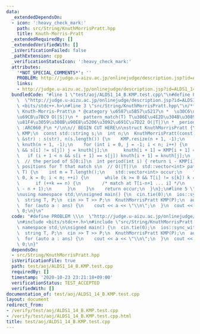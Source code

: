 ```yaml
---
data:
  _extendedDependsOn:
  - icon: ':heavy_check_mark:'
    path: src/String/KnuthMorrisPratt.hpp
    title: Knuth-Morris-Pratt
  _extendedRequiredBy: []
  _extendedVerifiedWith: []
  _isVerificationFailed: false
  _pathExtension: cpp
  _verificationStatusIcon: ':heavy_check_mark:'
  attributes:
    '*NOT_SPECIAL_COMMENTS*': ''
    PROBLEM: http://judge.u-aizu.ac.jp/onlinejudge/description.jsp?id=ALDS1_14_B
    links:
    - http://judge.u-aizu.ac.jp/onlinejudge/description.jsp?id=ALDS1_14_B
  bundledCode: "#line 1 \"test/aoj/ALDS1_14_B.KMP.test.cpp\"\n#define PROBLEM \\\n\
    \  \"http://judge.u-aizu.ac.jp/onlinejudge/description.jsp?id=ALDS1_14_B\"\n#include\
    \ <bits/stdc++.h>\n#line 3 \"src/String/KnuthMorrisPratt.hpp\"\n/**\n * @title\
    \ Knuth-Morris-Pratt\n * @category \u6587\u5B57\u5217\n *  \u30C6\u30FC\u30D6\u30EB\
    \u69CB\u7BC9 O(|S|)\n *  pattern_match(T) T\u306E\u4E2D\u304B\u3089S\u3068\u4E00\
    \u81F4\u3059\u308B\u90E8\u5206\u3092\u691C\u7D22 O(|T|)\n *  period(i) verified\
    \ :ARC060_F\n */\n\n// BEGIN CUT HERE\n\nstruct KnuthMorrisPratt {\n  std::vector<int>\
    \ KMP;\n  const std::string s;\n  int n;\n  KnuthMorrisPratt(const std::string\
    \ &str) : s(str), n(s.length()) {\n    KMP.resize(n + 1, -1);\n    std::vector<int>\
    \ knuth(n + 1, -1);\n    for (int i = 0, j = -1; i < n; i++) {\n      while (~j\
    \ && s[i] != s[j]) j = knuth[j];\n      knuth[i + 1] = KMP[i + 1] = ++j;\n   \
    \   if (i + 1 < n && s[i + 1] == s[j]) knuth[i + 1] = knuth[j];\n    }\n  }\n\n\
    \  // the period of S[0:i]\n  int period(int i) { return i - KMP[i]; }\n\n  //\
    \ positions for T that match s\n  // O(|T|)\n  std::vector<int> pattern_match(std::string\
    \ T) {\n    int m = T.length();\n    std::vector<int> occur;\n    for (int i =\
    \ 0, k = 0; i < m; ++i) {\n      while (k >= 0 && T[i] != s[k]) k = KMP[k];\n\
    \      if (++k == n) {\n        /* match at T[i-n+1 ... i] */\n        occur.push_back(i\
    \ - n + 1);\n      }\n    }\n    return occur;\n  }\n};\n#line 5 \"test/aoj/ALDS1_14_B.KMP.test.cpp\"\
    \nusing namespace std;\n\nsigned main() {\n  cin.tie(0);\n  ios::sync_with_stdio(0);\n\
    \  string T, P;\n  cin >> T >> P;\n  KnuthMorrisPratt KMP(P);\n  auto ans = KMP.pattern_match(T);\n\
    \  for (auto a : ans) {\n    cout << a << \"\\n\";\n  }\n  cout << flush;\n  return\
    \ 0;\n}\n"
  code: "#define PROBLEM \\\n  \"http://judge.u-aizu.ac.jp/onlinejudge/description.jsp?id=ALDS1_14_B\"\
    \n#include <bits/stdc++.h>\n#include \"src/String/KnuthMorrisPratt.hpp\"\nusing\
    \ namespace std;\n\nsigned main() {\n  cin.tie(0);\n  ios::sync_with_stdio(0);\n\
    \  string T, P;\n  cin >> T >> P;\n  KnuthMorrisPratt KMP(P);\n  auto ans = KMP.pattern_match(T);\n\
    \  for (auto a : ans) {\n    cout << a << \"\\n\";\n  }\n  cout << flush;\n  return\
    \ 0;\n}"
  dependsOn:
  - src/String/KnuthMorrisPratt.hpp
  isVerificationFile: true
  path: test/aoj/ALDS1_14_B.KMP.test.cpp
  requiredBy: []
  timestamp: '2020-10-23 23:21:18+09:00'
  verificationStatus: TEST_ACCEPTED
  verifiedWith: []
documentation_of: test/aoj/ALDS1_14_B.KMP.test.cpp
layout: document
redirect_from:
- /verify/test/aoj/ALDS1_14_B.KMP.test.cpp
- /verify/test/aoj/ALDS1_14_B.KMP.test.cpp.html
title: test/aoj/ALDS1_14_B.KMP.test.cpp
---
```

